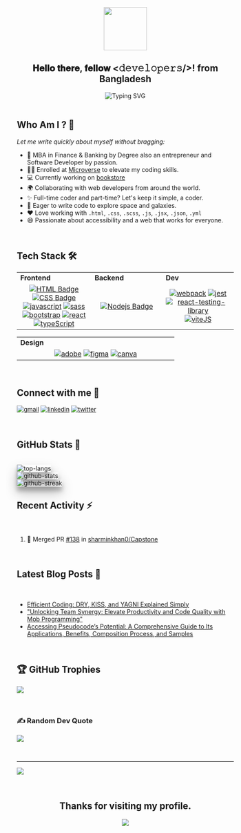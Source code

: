  <div align="center">
  <img src="https://media.giphy.com/media/hpXdHPfFI5wTABdDx9/giphy.gif" width="100"  align="center">
  <h2> 𝐇𝐞𝐥𝐥𝐨 𝐭𝐡𝐞𝐫𝐞, 𝐟𝐞𝐥𝐥𝐨𝐰 <𝚍𝚎𝚟𝚎𝚕𝚘𝚙𝚎𝚛𝚜/>! from Bangladesh</h2>
</div>  
<div align="center">
  <img src="https://readme-typing-svg.demolab.com?font=Fira+Code&weight=600&size=36&duration=4000&pause=500&color=7D5EA9&center=true&vCenter=true&width=650&height=85&lines=Welcome+to+Sharmin's+GitHub!;I'm+a+Full-Stack+Developer!" alt="Typing SVG" />

<!-- <img 
src="https://media.giphy.com/media/v1.Y2lkPTc5MGI3NjExbmhreG9jcWFpdXNod2szOHYyNTdxdGNheWxxcm94ZTRib3R2MnUxbiZlcD12MV9pbnRlcm5hbF9naWZfYnlfaWQmY3Q9Zw/L1R1tvI9svkIWwpVYr/giphy.gif" width="700" height="300"  align="center"> -->
</div>
<br/>
   
   
## Who Am I ? 🤔
 _Let me write quickly about myself without bragging:_
- 🥈 MBA in Finance & Banking by Degree also an entrepreneur and Software Developer by passion.
- 👩‍🎓 Enrolled at [Microverse](https://github.com/microverseinc) to elevate my coding skills.
- 💻 Currently working on [bookstore ](https://github.com/sharminkhan0/)
- 🌍 Collaborating with web developers from around the world.
- ✨ Full-time coder and part-time? Let's keep it simple, a coder.
- 🚀 Eager to write code to explore space and galaxies.
- ❤ Love working with `.html`, `.css`, `.scss`, `.js`, `.jsx`, `.json`, `.yml`
- 😄 Passionate about accessibility and a web that works for everyone.
  
</br>

## Tech Stack 🛠

<div align="center" style="witdh:100%"> 
  <table>
    <tr>
      <td valign="center" width="250px"><b>Frontend<b></td>
      <td valign="center" width="150px"><b>Backend<b></td>
      <td valign="center" width="150px"><b>Dev<b></td>
    </tr>
    <tr>
      <td valign="center" align="center" width="350px"> <!--frontend-->
       <a href="https://developer.mozilla.org/en-US/docs/Web/HTML"><img src='https://img.shields.io/badge/html-red.svg?style=for-the-badge&labelColor=html&logoColor=red' alt="HTML Badge" /></a>
       <a href="https://developer.mozilla.org/en-US/docs/Web/CSS"><img src='https://img.shields.io/badge/css-blue.svg?style=for-the-badge&labelColor=css&logoColor=blue' alt="CSS Badge" /></a>
       <a href="https://developer.mozilla.org/en-US/docs/Web/JavaScript"><img src='https://img.shields.io/badge/javascript-%23323330.svg?style=for-the-badge&logo=javascript&logoColor=%23F7DF1E' alt="javascript" /></a>
       <a href="https://sass-lang.com/"><img src='https://img.shields.io/badge/Sass-CC6699?style=for-the-badge&logo=sass&logoColor=white' alt="sass" /></a> 
<a href="https://getbootstrap.com/"><img src='https://img.shields.io/badge/Bootstrap-563D7C?style=for-the-badge&logo=bootstrap&logoColor=white' alt="bootstrap" /></a>
       <a href="https://react.dev/"><img src='https://img.shields.io/badge/React-20232A?style=for-the-badge&logo=react&logoColor=61DAFB' alt="react" /></a>
       <a href="https://typeScript.dev/"><img src='https://img.shields.io/badge/TypeScript-20232A?style=for-the-badge&logo=typeScript&logoColor=61DAFB' alt="typeScript" /></a>
      </td>      
      <td valign="center" align="center" width="350px"> <!--Backend-->
       <a href="https://node.js.org/"><img src='https://img.shields.io/badge/-Nodejs-3C873A?style=for-the-badge&labelColor=black&logo=node.js&logoColor=3C873A' alt="Nodejs Badge" /></a>
       <!--[![Nodejs Badge](https://img.shields.io/badge/-Nodejs-3C873A?style=for-the-badge&labelColor=black&logo=node.js&logoColor=3C873A)]
      <!--  <img src="https://img.shields.io/badge/Ruby-blue" /> 
        <img src="https://img.shields.io/badge/Rails-blue" />  -->
         <!-- <img src="https://img.shields.io/badge/Node.js-blue" /> 
<!--         <img src="https://img.shields.io/badge/Python-blue" />  
<!--         <img src="https://img.shields.io/badge/Java-blue" /> -->
      </td>
      <td valign="center" align="center" width="350px"> <!---Dev--->
       <a href="https://webpack.js.org/"><img src='https://img.shields.io/badge/Webpack-8DD6F9?style=for-the-badge&logo=Webpack&logoColor=black' alt="webpack" /></a>
       <a href="https://jestjs.io/"><img src='https://img.shields.io/badge/Jest-C21325?style=for-the-badge&logo=jest&logoColor=white' alt="jest" /></a>
       <a href="https://testing-library.com/docs/react-testing-library/intro/"><img src='https://img.shields.io/badge/-React_Testing_Library-%23E33332?style=for-the-badge&logo=testing-library&logoColor=white' alt="react-testing-library" /></a>
       <a href="https://viteJS.com/docs/viteJS/intro/"><img src='https://img.shields.io/badge/ViteJS-%23E33332?style=for-the-badge&logo=viteJS&logoColor=white' alt="viteJS" /></a>
      <!-- <img src="https://img.shields.io/badge/ViteJS-blue" />
        <img src="https://img.shields.io/badge/Webpack-blue" /> 
        <img src="https://img.shields.io/badge/TDD-blue" />
        <img src="https://img.shields.io/badge/Jest-blue" /> 
       <!-- <img src="https://img.shields.io/badge/MySQL-blue" /> 
        <img src="https://img.shields.io/badge/PostgreSQL-blue" /> -->
      </td>
    </tr>
  </table>
  
 <table>
    <tr>
      <td valign="center" width="150px"><b>Design<b></td>
    </tr>
    <tr>
     <td valign="center" align="center" width="350px">
      <a href="https://www.adobe.com/"><img src='https://img.shields.io/badge/Adobe -%23FF0000.svg?style=for-the-badge&logo=adobe&logoColor=white' alt="adobe" /></a>
      <!--<a href="https://www.adobe.com/"><img src='https://img.shields.io/badge/Adobe After Effects-%23FF0000.svg?style=for-the-badge&logo=adobe&logoColor=white' alt="adobe" /></a>
      <a href="https://www.adobe.com/"><img src='https://img.shields.io/badge/Adobe Premiere Pro-%23FF0000.svg?style=for-the-badge&logo=adobe&logoColor=white' alt="adobe" /></a>-->
      <a href="https://www.figma.com/"><img src='https://img.shields.io/badge/Figma-F24E1E?style=for-the-badge&logo=figma&logoColor=white' alt="figma" /></a>
      <a href="https://www.canva.com/"><img src='https://img.shields.io/badge/Canva-F24E1E?style=for-the-badge&logo=canva&logoColor=white' alt="canva" /</a>     
       <!--
       <img src="https://img.shields.io/badge/WebGL-blue" /> 
       <img src="https://img.shields.io/badge/Three.js-blue" /> -->
      </td>
    </tr>
  </table>
</div>

<!---
<a href="https://developer.mozilla.org/en-US/docs/Web/HTML"><img src='https://img.shields.io/badge/html-%23323330.svg?style=for-the-badge&logo=html&logoColor=%23F7DF1E' alt="html" /></a>
       <a href="https://developer.mozilla.org/en-US/docs/Web/CSS"><img src='https://img.shields.io/badge/css-%23323330.svg?style=for-the-badge&logo=css&logoColor=%23F7DF1E' alt="csst" /></a>
       <a href="https://developer.mozilla.org/en-US/docs/Web/JavaScript"><img src='https://img.shields.io/badge/javascript-%23323330.svg?style=for-the-badge&logo=javascript&logoColor=%23F7DF1E' alt="javascript" /></a>
<a href="https://webpack.js.org/"><img src='https://img.shields.io/badge/Webpack-8DD6F9?style=for-the-badge&logo=Webpack&logoColor=black' alt="webpack" /></a>
<!--a href="https://react.dev/"><img src='https://img.shields.io/badge/React-20232A?style=for-the-badge&logo=react&logoColor=61DAFB' alt="react" /></a>
<a href="https://nextjs.org/"><img src='https://img.shields.io/badge/next.js-000000?style=for-the-badge&logo=nextdotjs&logoColor=white' alt="nextJS" /></a>
<a href="https://redux.js.org/"><img src='https://img.shields.io/badge/Redux-593D88?style=for-the-badge&logo=redux&logoColor=white' alt="redux" /></a>-->
<!---
<a href="https://sass-lang.com/"><img src='https://img.shields.io/badge/Sass-CC6699?style=for-the-badge&logo=sass&logoColor=white' alt="sass" /></a> 
<a href="https://getbootstrap.com/"><img src='https://img.shields.io/badge/Bootstrap-563D7C?style=for-the-badge&logo=bootstrap&logoColor=white' alt="bootstrap" /></a>
<!--a href="https://tailwindcss.com/"><img src='https://img.shields.io/badge/Tailwind_CSS-38B2AC?style=for-the-badge&logo=tailwind-css&logoColor=white' alt="tailwind" /></a>

<a href="https://www.mysql.com/"><img src='https://img.shields.io/badge/MySQL-005C54?style=for-the-badge&logo=mysql&logoColor=white' alt="mysql" /></a>
<a href="https://www.postgresql.org/"><img src='https://img.shields.io/badge/PostgreSQL-316192?style=for-the-badge&logo=postgresql&logoColor=white' alt="postgresql" /></a>
<a href="https://www.ruby-lang.org/en/"><img src='https://img.shields.io/badge/Ruby-CC342D?style=for-the-badge&logo=ruby&logoColor=white' alt="ruby" /></a>
<a href="https://rubyonrails.org/"><img src='https://img.shields.io/badge/Ruby_on_Rails-CC0000?style=for-the-badge&logo=ruby-on-rails&logoColor=white' alt="ror" /></a>
<a href="https://jwt.io/"><img src='https://img.shields.io/badge/JWT-000000?style=for-the-badge&logo=JSON%20web%20tokens&logoColor=white' alt="jwt" /></a>

<a href="https://jestjs.io/"><img src='https://img.shields.io/badge/Jest-C21325?style=for-the-badge&logo=jest&logoColor=white' alt="jest" /></a>
<a href="https://testing-library.com/docs/react-testing-library/intro/"><img src='https://img.shields.io/badge/-React_Testing_Library-%23E33332?style=for-the-badge&logo=testing-library&logoColor=white' alt="react-testing-library" /></a>
<a href="https://swagger.io/"><img src='https://img.shields.io/badge/Swagger-85EA2D?style=for-the-badge&logo=Swagger&logoColor=black' alt="swagger" /></a>
<a href="https://www.postman.com/"><img src='https://img.shields.io/badge/Postman-FF6C37?style=for-the-badge&logo=Postman&logoColor=white' alt="postman" /></a>

<!--<a href="https://www.adobe.com/"><img src='https://img.shields.io/badge/adobe-%23FF0000.svg?style=for-the-badge&logo=adobe&logoColor=white' alt="adobe" /></a>-->
<!---
<a href="https://www.figma.com/"><img src='https://img.shields.io/badge/Figma-F24E1E?style=for-the-badge&logo=figma&logoColor=white' alt="figma" /></a>
<!--a href="https://vercel.com/"><img src='https://img.shields.io/badge/Vercel-000000?style=for-the-badge&logo=vercel&logoColor=white' alt="vercel" /></a>
<a href="https://render.com/"><img src='https://img.shields.io/badge/Render-46E398?style=for-the-badge&logo=render&logoColor=white' alt="render" /></a>
<a href="https://railway.app/"><img src='https://img.shields.io/badge/Railway-131456?style=for-the-badge&logo=railway&logoColor=white' alt="railway" /></a>
<a href="https://www.netlify.com/"><img src='https://img.shields.io/badge/Netlify-00C7B7?style=for-the-badge&logo=netlify&logoColor=white' alt="netlify" /></a>-->

</br>

## Connect with me 🤝

<a href="mailto:sharminakterkhan0@gmail.ocm"><img src='https://img.shields.io/badge/Gmail-D14836?style=for-the-badge&logo=gmail&logoColor=white' alt="gmail" /></a>
<a href='https://www.linkedin.com/in/sharmin-akter-khan-62063419b/'><img src='https://img.shields.io/badge/LinkedIn-0077B5?style=for-the-badge&logo=linkedin&logoColor=white' alt="linkedin" /></a>
<a href='https://twitter.com/SharminAkterKh'><img src='https://img.shields.io/badge/Twitter-1DA1F2?style=for-the-badge&logo=twitter&logoColor=white' alt="twitter" /></a>
<!--<a href='https://replit.com/@Sharmin-AkterAk'><img src='https://img.shields.io/badge/Replit-1DA1F2?style=for-the-badge&logo=Replit&logoColor=white' alt="Replit" /></a>
<a href='https://www.hackerrank.com/sharminakterkha1'><img src="https://img.shields.io/badge/hackerrank-1DA1F2?style=for-the-badge&logo=hackerrank&logoColor=white'" alt="hackerrank" /></a>-->

</br>

## GitHub Stats 🚀

</br>
<img src="https://github-readme-stats.vercel.app/api/top-langs/?username=sharminkhan0&theme=transparent&langs_count=10&layout=compact&title_color=FF6347&text_color=7D5EA9&custom_title=Most%20Used%20Languages&border_color=7D5EA8&border_radius=10&" alt="top-langs" style=" box-shadow: 0 14px 28px rgba(0,0,0,0.25), 0 10px 10px rgba(0,0,0,0.22);" />    
</br>
<img src="https://github-readme-stats.vercel.app/api?username=sharminkhan0&theme=transparent&hide_rank=false&show_icons=true&include_all_commits=true&count_private=true&title_color=FF6347&text_color=7D5EA9&icon_color=FF6347&border_color=7D5EA9&border_radius=10" alt="github-stats" style=" box-shadow: 0 14px 28px rgba(0,0,0,0.25), 0 10px 10px rgba(0,0,0,0.22);" />
</br>
<img src="https://github-readme-streak-stats.herokuapp.com?user=sharminkhan0&theme=transparent&border_radius=10&ring=FF6347&fire=FF6347&currStreakNum=FF6347&currStreakLabel=7D5EA9&sideNums=7D5EA9&sideLabels=7D5EA2&dates=FF6347D6&border=7D5EA9" alt="github-streak" style=" box-shadow: 0 14px 28px rgba(0,0,0,0.25), 0 10px 10px rgba(0,0,0,0.22);"/>
</br>

## Recent Activity ⚡

</br>

<!--START_SECTION:activity-->
1. 🎉 Merged PR [#138](https://github.com/sharminkhan0/Capstone/pull/5) in [sharminkhan0/Capstone](https://github.com/sharminkhan0/Capstone)
<!--2. 🎉 Merged PR [#13](https:/sharminkhan0/github.com/sharminkhan0/Blog-App/pull/13) in [sharminkhan0/Blog-App](https:/sharminkhan0/github.com//Blog-App)
1. 🗣 Commented on [#25](https:/sharminkhan0/github.com/sharminkhan0/Recipe-App/pull/25) in [sharminkhan0/Recipe-App](https:/sharminkhan0/github.com//Recipe-App)
2. 💪 Opened PR [#25](https:/sharminkhan0/github.com/sharminkhan0/Recipe-App/pull/25) in [sharminkhan0/Recipe-App](https:/sharminkhan0/github.com//Recipe-App)
3. 💪 Opened PR [#13](https:/sharminkhan0/github.com/sharminkhan0/Blog-App/pull/13) in [sharminkhan0/Blog-App](https:/sharminkhan0/github.com//Blog-App)
4. 🗣 Commented on [#34](https:/sharminkhan0/github.com/bilalrajput09/Catalog-of-my-things/issues/34#issuecomment-1637943748) in [bilalrajput09/Catalog-of-my-things](https://github.com/bilalrajput09/Catalog-of-my-things)
5. 💪 Opened PR [#2](https:/sharminkhan0/github.com/sharminkhan0/Byte-Brawl-Backend/pull/2) in [sharminkhan0/Byte-Brawl-Backend](https://github.com/sharminkhan0/Byte-Brawl-Backend)
<!--END_SECTION:activity-->

</br>

## Latest Blog Posts 📕

</br>

<!-- BLOG-POST-LIST:START -->

- [Efficient Coding: DRY, KISS, and YAGNI Explained Simply](https://medium.com/@sharminakterkhan0/efficient-coding-dry-kiss-and-yagni-explained-simply-3fdfdb090fca)
- ["Unlocking Team Synergy: Elevate Productivity and Code Quality with Mob Programming"](https://medium.com/@sharminakterkhan0/unlocking-team-synergy-elevate-productivity-and-code-quality-with-mob-programming-c11a16af743e)
- [Accessing Pseudocode’s Potential: A Comprehensive Guide to Its Applications, Benefits, Composition Process, and Samples](https://medium.com/@sharminakterkhan0/accessing-pseudocodes-potential-a-comprehensive-guide-to-its-applications-benefits-composition-9381e36d66b1)

<!-- BLOG-POST-LIST:END -->

</br>

## 🏆 GitHub Trophies
![](https://github-profile-trophy.vercel.app/?username=sharminkhan0&theme=radical&no-frame=false&no-bg=false&margin-w=4)

</br>

### ✍️ Random Dev Quote
![](https://quotes-github-readme.vercel.app/api?type=horizontal&theme=radical)

</br>

<!-- ### 🔝 Top Contributed Repo
![](https://github-contributor-stats.vercel.app/api?username=sharminkhan0&limit=5&theme=dark&combine_all_yearly_contributions=true) -->
---
[![](https://visitcount.itsvg.in/api?id=sharminkhan0&icon=0&color=0)](https://visitcount.itsvg.in)

</br>

<h2 align="center"> Thanks for visiting my profile.</h2>
<p align="center">
  <img src="https://capsule-render.vercel.app/api?type=waving&color=gradient&height=65&section=footer"/>
</p>

<!---
skarminkhan0/sharminkhan0 is a ✨ special ✨ repository because its `README.md` (this file) appears on your GitHub profile.
You can click the Preview link to take a look at your changes.
--->
